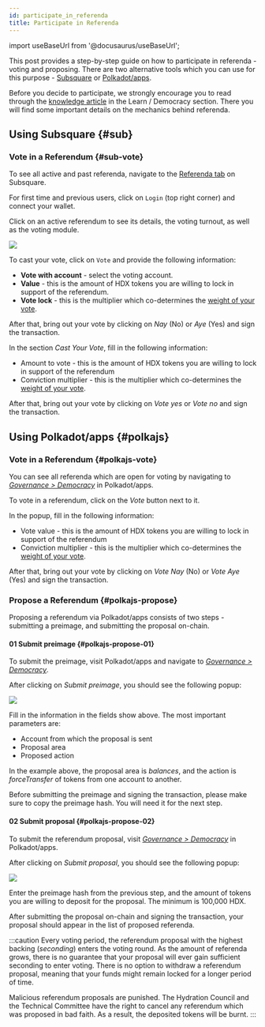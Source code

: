 ```yaml
---
id: participate_in_referenda
title: Participate in Referenda
---
```


import useBaseUrl from '@docusaurus/useBaseUrl';

This post provides a step-by-step guide on how to participate in referenda - voting and proposing. There are two alternative tools which you can use for this purpose - [Subsquare](#sub) or [Polkadot/apps](#polkajs).

Before you decide to participate, we strongly encourage you to read through the [knowledge article](/democracy_referenda) in the Learn / Democracy section. There you will find some important details on the mechanics behind referenda.

## Using Subsquare {#sub}
### Vote in a Referendum {#sub-vote}
To see all active and past referenda, navigate to the [Referenda tab](https://hydradx.subsquare.io/democracy/referenda) on Subsquare. 

For first time and previous users, click on `Login` (top right corner) and connect your wallet. 

Click on an active referendum to see its details, the voting turnout, as well as the voting module.

<div style={{textAlign: 'center'}}>
  <img src={useBaseUrl('/participate_in_referenda/sub-proposal.jpg')} />
</div>

To cast your vote, click on `Vote` and provide the following information:

- **Vote with account** - select the voting account.
- **Value** - this is the amount of HDX tokens you are willing to lock in support of the referendum.
- **Vote lock** - this is the multiplier which co-determines the [weight of your vote](https://docs.hydration.net/democracy_referenda#referenda-votes-weighing).

After that, bring out your vote by clicking on *Nay* (No) or *Aye* (Yes) and sign the transaction.

In the section *Cast Your Vote*, fill in the following information:

* Amount to vote - this is the amount of HDX tokens you are willing to lock in support of the referendum
* Conviction multiplier - this is the multiplier which co-determines the [weight of your vote](/democracy_referenda#referenda-votes-weighing).

After that, bring out your vote by clicking on *Vote yes* or *Vote no* and sign the transaction.

## Using Polkadot/apps {#polkajs}

### Vote in a Referendum {#polkajs-vote}
You can see all referenda which are open for voting by navigating to [*Governance > Democracy*](https://polkadot.js.org/apps/?rpc=wss%253A%252F%252Frpc.hydradx.cloud#/democracy) in Polkadot/apps.

To vote in a referendum, click on the *Vote* button next to it.

In the popup, fill in the following information:

* Vote value - this is the amount of HDX tokens you are willing to lock in support of the referendum
* Conviction multiplier - this is the multiplier which co-determines the [weight of your vote](/democracy_referenda#referenda-votes-weighing).

After that, bring out your vote by clicking on *Vote Nay* (No) or *Vote Aye* (Yes) and sign the transaction.

### Propose a Referendum {#polkajs-propose}
Proposing a referendum via Polkadot/apps consists of two steps - submitting a preimage, and submitting the proposal on-chain.

#### 01 Submit preimage {#polkajs-propose-01}
To submit the preimage, visit Polkadot/apps and navigate to [*Governance > Democracy*](https://polkadot.js.org/apps/?rpc=wss%253A%252F%252Frpc.hydradx.cloud#/democracy).

After clicking on *Submit preimage*, you should see the following popup:

<div style={{textAlign: 'center'}}>
  <img src={useBaseUrl('/participate_in_referenda/polkajs-preimage.jpg')} />
</div>

Fill in the information in the fields show above. The most important parameters are:
* Account from which the proposal is sent
* Proposal area
* Proposed action

In the example above, the proposal area is *balances*, and the action is *forceTransfer* of tokens from one account to another.

Before submitting the preimage and signing the transaction, please make sure to copy the preimage hash. You will need it for the next step.

#### 02 Submit proposal {#polkajs-propose-02}
To submit the referendum proposal, visit [*Governance > Democracy*](https://polkadot.js.org/apps/?rpc=wss%253A%252F%252Frpc.hydradx.cloud#/democracy) in Polkadot/apps.

After clicking on *Submit proposal*, you should see the following popup:

<div style={{textAlign: 'center'}}>
  <img src={useBaseUrl('/participate_in_referenda/polkajs-proposal.jpg')} />
</div>

Enter the preimage hash from the previous step, and the amount of tokens you are willing to deposit for the proposal. The minimum is 100,000 HDX.

After submitting the proposal on-chain and signing the transaction, your proposal should appear in the list of proposed referenda.

:::caution
Every voting period, the referendum proposal with the highest backing (*seconding*) enters the voting round. As the amount of referenda grows, there is no guarantee that your proposal will ever gain sufficient seconding to enter voting. There is no option to withdraw a referendum proposal, meaning that your funds might remain locked for a longer period of time.

Malicious referendum proposals are punished. The Hydration Council and the Technical Committee have the right to cancel any referendum which was proposed in bad faith. As a result, the deposited tokens will be burnt.
:::
